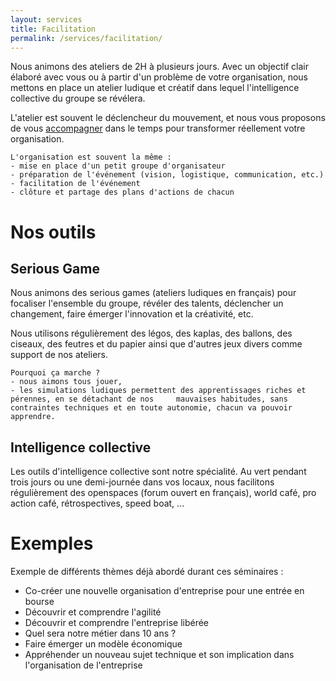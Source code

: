 ```yaml
---
layout: services
title: Facilitation
permalink: /services/facilitation/
---
```


Nous animons des ateliers de 2H à plusieurs jours.
Avec un objectif clair élaboré avec vous ou à partir d'un problème de votre organisation, nous mettons en place un atelier ludique et créatif dans lequel l'intelligence collective du groupe se révélera.

L'atelier est souvent le déclencheur du mouvement, et nous vous proposons de vous [accompagner](/services/coaching) dans le temps pour transformer réellement votre organisation.

    L'organisation est souvent la même :
    - mise en place d'un petit groupe d'organisateur
    - préparation de l'événement (vision, logistique, communication, etc.)
    - facilitation de l'événement
    - clôture et partage des plans d'actions de chacun

# Nos outils

## Serious Game

Nous animons des serious games (ateliers ludiques en français) pour focaliser l'ensemble du groupe, révéler des talents, déclencher un changement, faire émerger l'innovation et la créativité, etc.

Nous utilisons régulièrement des légos, des kaplas, des ballons, des ciseaux, des feutres et du papier ainsi que d'autres jeux divers comme support de nos ateliers.

    Pourquoi ça marche ?
    - nous aimons tous jouer,
    - les simulations ludiques permettent des apprentissages riches et pérennes, en se détachant de nos     mauvaises habitudes, sans contraintes techniques et en toute autonomie, chacun va pouvoir apprendre.

## Intelligence collective

Les outils d'intelligence collective sont notre spécialité. Au vert pendant trois jours ou une demi-journée dans vos locaux, nous facilitons régulièrement des openspaces (forum ouvert en français), world café, pro action café, rétrospectives, speed boat, ...

# Exemples

Exemple de différents thèmes déjà abordé durant ces séminaires :

- Co-créer une nouvelle organisation d'entreprise pour une entrée en bourse
- Découvrir et comprendre l'agilité
- Découvrir et comprendre l'entreprise libérée
- Quel sera notre métier dans 10 ans ?
- Faire émerger un modèle économique
- Appréhender un nouveau sujet technique et son implication dans l'organisation de l'entreprise
